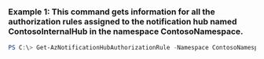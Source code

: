 ### Example 1: This command gets information for all the authorization rules assigned to the notification hub named ContosoInternalHub in the namespace ContosoNamespace.
```powershell
PS C:\> Get-AzNotificationHubAuthorizationRule -Namespace ContosoNamespace -NotificationHub ContosoInternalHub -ResourceGroup ContosoNotificationsGroup
```


